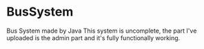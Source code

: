 # BusSystem
Bus System made by Java
This system is uncomplete, the part I've uploaded is the admin part and it's fully functionally working.

